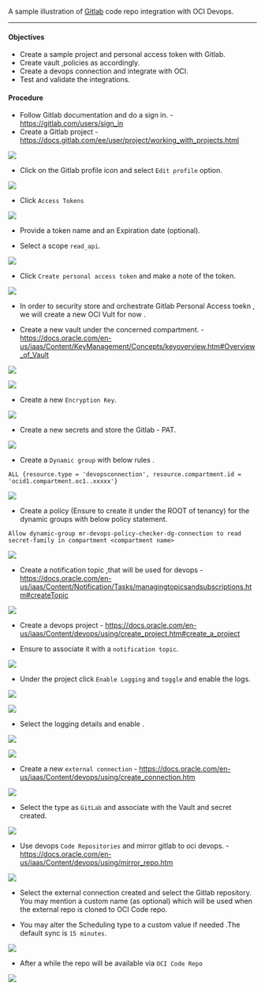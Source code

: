 A sample illustration of [Gitlab](https://gitlab.com/) code repo integration with OCI Devops.

--------

#### Objectives

- Create a sample project and personal access token with Gitlab.
- Create vault ,policies as accordingly.
- Create a devops connection and integrate with OCI.
- Test and validate the integrations.

#### Procedure 

- Follow Gitlab documentation and do a sign in. - https://gitlab.com/users/sign_in 
- Create a Gitlab project - https://docs.gitlab.com/ee/user/project/working_with_projects.html 


![](images/gitlab-project.png)

- Click on the Gitlab profile icon  and select `Edit profile` option.


![](images/gitlab-edit-profile.png)

- Click `Access Tokens`


![](images/gitlab-access-tokens.png)

- Provide a token name and an Expiration date (optional).

- Select a scope `read_api`.


![](images/gitlab-generate-token.png)

- Click `Create personal access token` and make a note of the token.


![](images/gitlab-token.png)


- In order to security store and orchestrate Gitlab Personal Access toekn , we will create a new OCI Vult for now .

-  Create a new vault under the concerned compartment. - https://docs.oracle.com/en-us/iaas/Content/KeyManagement/Concepts/keyoverview.htm#Overview_of_Vault 

![](images/oci-vault-create.png)

![](images/oci-vault-create-1.png)

- Create a new `Encryption Key`.

![](images/oci-vault-create-2.png)


- Create a new secrets and store the Gitlab - PAT.

![](images/oci-vault-create-2.png)

- Create a `Dynamic group` with below rules .

```
ALL {resource.type = 'devopsconnection', resource.compartment.id = 'ocid1.compartment.oc1..xxxxx'}
```

![](images/oci-dg.png)


- Create a policy (Ensure to create it under the ROOT of tenancy) for the dynamic groups with below policy statement.

```
Allow dynamic-group mr-devops-policy-checker-dg-connection to read secret-family in compartment <compartment name>

```

![](images/oci-policy.png)


- Create a notification topic ,that will be used for devops - https://docs.oracle.com/en-us/iaas/Content/Notification/Tasks/managingtopicsandsubscriptions.htm#createTopic

![](images/oci-notifications.png)


- Create a devops project - https://docs.oracle.com/en-us/iaas/Content/devops/using/create_project.htm#create_a_project

- Ensure to associate it with a `notification topic`.

![](images/oci-devops-projects.png)

- Under the project click `Enable Logging` and `toggle`  and enable the logs.

![](images/oci-logs.png)

![](images/oci-logs-1.png)


- Select the logging details and enable .

![](images/oci-logs-2.png)

![](images/oci-logs-3.png)

- Create a new  `external connection` - https://docs.oracle.com/en-us/iaas/Content/devops/using/create_connection.htm

![](images/oci-ec1.png)

 - Select the type as `GitLab`  and associate with the Vault and secret created.


 ![](images/oci-ec-1.png)


- Use devops `Code Repositories` and mirror gitlab to oci devops. - https://docs.oracle.com/en-us/iaas/Content/devops/using/mirror_repo.htm 

![](images/oci-repo.png)


- Select the external connection created and select the Gitlab repository. You may mention a custom name (as optional) which will be used when the external repo is cloned to OCI Code repo.

- You may alter the Scheduling type to a custom value if needed .The default sync is `15 minutes`.


![](images/oci-mirror-1.png)

- After a while the repo will be available via `OCI Code Repo`

![](images/oci-code-repo.png)

